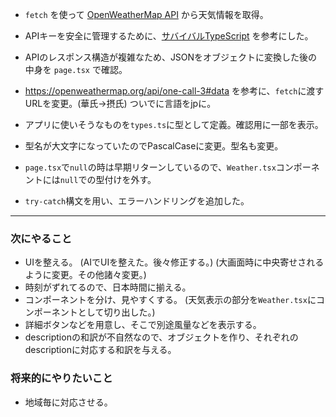 - `fetch` を使って [OpenWeatherMap API](https://openweathermap.org/api) から天気情報を取得。  
- APIキーを安全に管理するために、[サバイバルTypeScript](https://typescriptbook.jp/tutorials/nextjs#apiキーを使う) を参考にした。
- APIのレスポンス構造が複雑なため、JSONをオブジェクトに変換した後の中身を `page.tsx` で確認。

- https://openweathermap.org/api/one-call-3#data を参考に、`fetch`に渡すURLを変更。(華氏→摂氏)  ついでに言語をjpに。
- アプリに使いそうなものを`types.ts`に型として定義。確認用に一部を表示。

- 型名が大文字になっていたのでPascalCaseに変更。型名も変更。
- `page.tsx`で`null`の時は早期リターンしているので、`Weather.tsx`コンポーネントには`null`での型付けを外す。
- `try-catch`構文を用い、エラーハンドリングを追加した。


---

### 次にやること
- UIを整える。
  (AIでUIを整えた。後々修正する。)
  (大画面時に中央寄せされるように変更。その他諸々変更。)
- 時刻がずれてるので、日本時間に揃える。
- コンポーネントを分け、見やすくする。
  (天気表示の部分を`Weather.tsx`にコンポーネントとして切り出した。)
- 詳細ボタンなどを用意し、そこで別途風量などを表示する。
- descriptionの和訳が不自然なので、オブジェクトを作り、それぞれのdescriptionに対応する和訳を与える。

###  将来的にやりたいこと
- 地域毎に対応させる。
